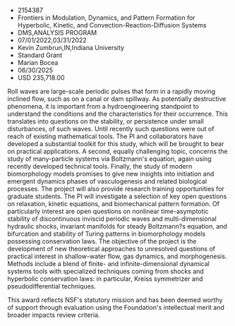 
* 2154387
* Frontiers in Modulation, Dynamics, and Pattern Formation for Hyperbolic, Kinetic, and Convection-Reaction-Diffusion Systems
* DMS,ANALYSIS PROGRAM
* 07/01/2022,03/31/2022
* Kevin Zumbrun,IN,Indiana University
* Standard Grant
* Marian Bocea
* 06/30/2025
* USD 235,718.00

Roll waves are large-scale periodic pulses that form in a rapidly moving
inclined flow, such as on a canal or dam spillway. As potentially destructive
phenomena, it is important from a hydroengineering standpoint to understand the
conditions and the characteristics for their occurrence. This translates into
questions on the stability, or persistence under small disturbances, of such
waves. Until recently such questions were out of reach of existing mathematical
tools. The PI and collaborators have developed a substantial toolkit for this
study, which will be brought to bear on practical applications. A second,
equally challenging topic, concerns the study of many-particle systems via
Boltzmann's equation, again using recently developed technical tools. Finally,
the study of modern biomorphology models promises to give new insights into
initiation and emergent dynamics phases of vasculogenesis and related biological
processes. The project will also provide research training opportunities for
graduate students. The PI will investigate a selection of key open questions on
relaxation, kinetic equations, and biomechanical pattern formation. Of
particularly interest are open questions on nonlinear time-asymptotic stability
of discontinuous inviscid periodic waves and multi-dimensional hydraulic shocks,
invariant manifolds for steady Boltzmann?s equation, and bifurcation and
stability of Turing patterns in biomorphology models possessing conservation
laws. The objective of the project is the development of new theoretical
approaches to unresolved questions of practical interest in shallow-water flow,
gas dynamics, and morphogenesis. Methods include a blend of finite- and
infinite-dimensional dynamical systems tools with specialized techniques coming
from shocks and hyperbolic conservation laws: in particular, Kreiss symmetrizer
and pseudodifferential techniques.

This award reflects NSF's statutory mission and has been deemed worthy of
support through evaluation using the Foundation's intellectual merit and broader
impacts review criteria.
